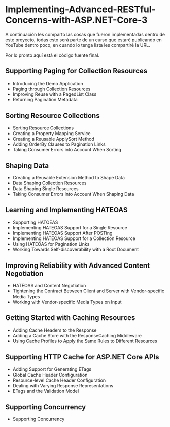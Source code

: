# Implementing-Advanced-RESTful-Concerns-with-ASP.NET-Core-3

A continuación les comparto las cosas que fueron implementadas dentro de este proyecto, todas esto será parte de un curso que estaré publicando en YouTube dentro poco, en cuando lo tenga lista les compartiré la URL.

Por lo pronto aquí está el código fuente final.

## Supporting Paging for Collection Resources
* Introducing the Demo Application
* Paging through Collection Resources
* Improving Reuse with a PagedList<T> Class
* Returning Pagination Metadata

## Sorting Resource Collections
* Sorting Resource Collections
* Creating a Property Mapping Service
* Creating a Reusable ApplySort Method
* Adding OrderBy Clauses to Pagination Links
* Taking Consumer Errors into Account When Sorting

## Shaping Data
* Creating a Reusable Extension Method to Shape Data
* Data Shaping Collection Resources
* Data Shaping Single Resources
* Taking Consumer Errors into Account When Shaping Data

## Learning and Implementing HATEOAS
* Supporting HATOEAS
* Implementing HATEOAS Support for a Single Resource
* Implementing HATEOAS Support After POSTing
* Implementing HATEOAS Support for a Collection Resource
* Using HATEOAS for Pagination Links
* Working Towards Self-discoverability with a Root Document

## Improving Reliability with Advanced Content Negotiation
* HATEOAS and Content Negotiation
* Tightening the Contract Between Client and Server with Vendor-specific Media Types
* Working with Vendor-specific Media Types on Input

## Getting Started with Caching Resources
* Adding Cache Headers to the Response
* Adding a Cache Store with the ResponseCaching Middleware
* Using Cache Profiles to Apply the Same Rules to Different Resources

## Supporting HTTP Cache for ASP.NET Core APIs
* Adding Support for Generating ETags
* Global Cache Header Configuration
* Resource-level Cache Header Configuration
* Dealing with Varying Response Representations
* ETags and the Validation Model

## Supporting Concurrency
* Supporting Concurrency
